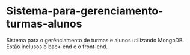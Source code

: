 # Sistema-para-gerenciamento-turmas-alunos
 Sistema para o gerênciamento de turmas e alunos utilizando MongoDB. Estão inclusos o back-end e o front-end.
